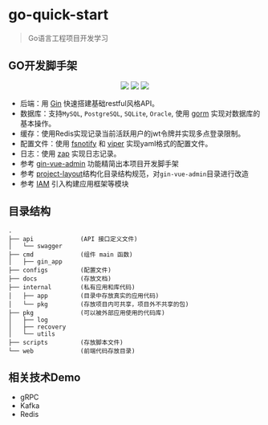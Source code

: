 # go-quick-start
> Go语言工程项目开发学习

## GO开发脚手架

<div align=center>
<img src="https://img.shields.io/badge/golang-1.16-blue"/>
<img src="https://img.shields.io/badge/gin-v1.7.7-lightBlue"/>
<img src="https://img.shields.io/badge/gorm-v1.25-red"/>
</div>

* 后端：用 [Gin](https://gin-gonic.com/) 快速搭建基础restful风格API。
* 数据库：支持`MySQL`, `PostgreSQL`, `SQLite`, `Oracle`, 使用 [gorm](http://gorm.cn) 实现对数据库的基本操作。
* 缓存：使用Redis实现记录当前活跃用户的jwt令牌并实现多点登录限制。
* 配置文件：使用 [fsnotify](https://github.com/fsnotify/fsnotify) 和 [viper](https://github.com/spf13/viper) 实现yaml格式的配置文件。
* 日志：使用 [zap](https://github.com/uber-go/zap) 实现日志记录。
* 参考 [gin-vue-admin](https://github.com/flipped-aurora/gin-vue-admin) 功能精简出本项目开发脚手架
* 参考 [project-layout](https://github.com/golang-standards/project-layout)结构化目录结构规范，对`gin-vue-admin`目录进行改造
* 参考 [IAM](https://github.com/marmotedu/iam) 引入构建应用框架等模块

## 目录结构
```
.
├── api             (API 接口定义文件)
│   └── swagger
├── cmd             (组件 main 函数)
│   ├── gin_app
├── configs         (配置文件)
├── docs            (存放文档)
├── internal        (私有应用和库代码)
│   ├── app         (目录中存放真实的应用代码)
│   └── pkg         (存放项目内可共享，项目外不共享的包)
├── pkg             (可以被外部应用使用的代码库)
│   ├── log
│   ├── recovery
│   └── utils
├── scripts         (存放脚本文件)
└── web             (前端代码存放目录)
```

## 相关技术Demo
* gRPC
* Kafka
* Redis

